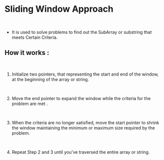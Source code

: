 # Sliding Window Approach

 <br>
 
 -  It is used to solve problems to find out the SubArray or substring that meets Certain Criteria.

## How it works :
<br>

1. Initialize two pointers, that representing the start and end of the window, at the beginning of the array or string.
<br>

2. Move the end pointer to expand the window while the criteria for the problem are met .
<br>

3. When the criteria are no longer satisfied, move the start pointer to shrink the window maintaining the minimum or maximum size required by the problem.
<br>

4. Repeat Step 2 and 3 until you've traversed the entire array or string.

